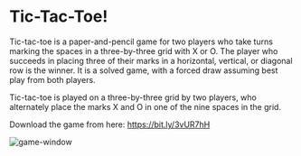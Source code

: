 # Tic-Tac-Toe!

Tic-tac-toe is a paper-and-pencil game for two players who take turns marking the spaces in a three-by-three grid with X or O. The player who succeeds in placing three of their marks in a horizontal, vertical, or diagonal row is the winner. It is a solved game, with a forced draw assuming best play from both players.
 
Tic-tac-toe is played on a three-by-three grid by two players, who alternately place the marks X and O in one of the nine spaces in the grid.

Download the game from here: https://bit.ly/3vUR7hH

![game-window](https://user-images.githubusercontent.com/95768526/157635588-8f414a37-2311-4d81-9f95-4717dd716037.png)
